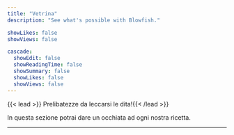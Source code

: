 ```yaml
---
title: "Vetrina"
description: "See what's possible with Blowfish."

showLikes: false
showViews: false

cascade:
  showEdit: false
  showReadingTime: false
  showSummary: false
  showLikes: false
  showViews: false
---
```


{{< lead >}}
Prelibatezze da leccarsi le dita!{{< /lead >}}

In questa sezione potrai dare un occhiata ad ogni nostra ricetta.

---
